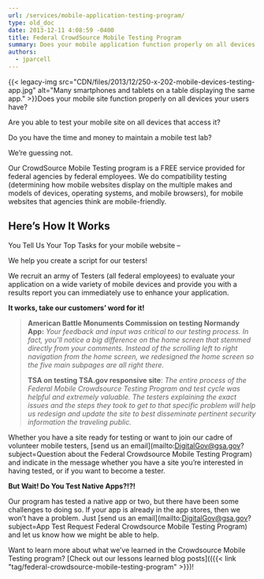 ```yaml
---
url: /services/mobile-application-testing-program/
type: old_doc
date: 2013-12-11 4:08:59 -0400
title: Federal CrowdSource Mobile Testing Program
summary: Does your mobile application function properly on all devices your users have? Are you able to test your mobile site on all devices that access it? Do you have the time and money to maintain a mobile test lab?
authors:
  - jparcell
---
```


{{< legacy-img src="CDN/files/2013/12/250-x-202-mobile-devices-testing-app.jpg" alt="Many smartphones and tablets on a table displaying the same app." >}}Does your mobile site function properly on all devices your users have?

Are you able to test your mobile site on all devices that access it?

Do you have the time and money to maintain a mobile test lab?

We&#8217;re guessing not.

Our CrowdSource Mobile Testing program is a FREE service provided for federal agencies by federal employees. We do compatibility testing (determining how mobile websites display on the multiple makes and models of devices, operating systems, and mobile browsers), for mobile websites that agencies think are mobile-friendly.

## Here&#8217;s How It Works

You Tell Us Your Top Tasks for your mobile website &#8211;

We help you create a script for our testers!

We recruit an army of Testers (all federal employees) to evaluate your application on a wide variety of mobile devices and provide you with a results report you can immediately use to enhance your application.

**It works, take our customers&#8217; word for it!**

> **American Battle Monuments Commission on testing Normandy App:** _Your feedback and input was critical to our testing process. In fact, you’ll notice a big difference on the home screen that stemmed directly from your comments. Instead of the scrolling left to right navigation from the home screen, we redesigned the home screen so the five main subpages are all right there._
>
> **TSA on testing TSA.gov responsive site**: _The entire process of the Federal Mobile Crowdsource Testing Program and test cycle was helpful and extremely valuable. The testers explaining the exact issues and the steps they took to get to that specific problem will help us redesign and update the site to best disseminate pertinent security information the traveling public._

Whether you have a site ready for testing or want to join our cadre of volunteer mobile testers, [send us an email](mailto:DigitalGov@gsa.gov?subject=Question about the Federal Crowdsource Mobile Testing Program) and indicate in the message whether you have a site you&#8217;re interested in having tested, or if you want to become a tester.

**But Wait! Do You Test Native Apps?!?!**

Our program has tested a native app or two, but there have been some challenges to doing so. If your app is already in the app stores, then we won’t have a problem. Just [send us an email](mailto:DigitalGov@gsa.gov?subject=App Test Request Federal Crowdsource Mobile Testing Program) and let us know how we might be able to help.

Want to learn more about what we&#8217;ve learned in the Crowdsource Mobile Testing program?  [Check out our lessons learned blog posts](({{< link "tag/federal-crowdsource-mobile-testing-program" >}})!

